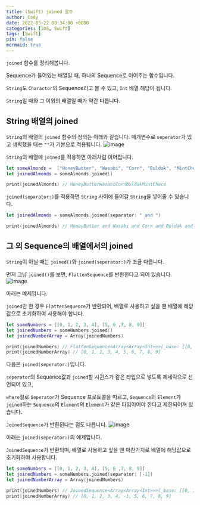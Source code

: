 ```yaml
---
title: (Swift) joined 함수
author: Cody
date: 2022-05-22 00:34:00 +0800
categories: [iOS, Swift]
tags: [Swift]
pin: false
mermaid: true
---
```


`joined` 함수를 정리해봅니다.

Sequence가 들어있는 배열일 때, 하나의 Sequence로 이어주는 함수입니다.

`String`도 `Charactor`의 Sequence라고 볼 수 있고, `Int` 배열 해당이 됩니다.

`String`일 때와 그 이외의 배열일 때가 약간 다릅니다.

## String 배열의 joined

`String`의 배열의 `joined` 함수의 정의는 아래와 같습니다. 매개변수로 `seperator`가 있고 생략했을 때는 `""`가 기본으로 적용됩니다.
![image](https://github.com/swiftycody/swiftycody.github.io/assets/9062513/0a78413c-ab5e-4cc2-b4dd-1d8f0db21aa6)

`String`의 배열에 `joined`를 적용하면 아래처럼 이어집니다.

```swift
let someAlmonds =  ["HoneyButter", "Wasabi", "Corn", "Buldak", "MintChoco"]
let joinedAlmonds = someAlmonds.joined()

print(joinedAlmonds) // HoneyButterWasabiCornBuldakMintChoco
```

`joined(separator:)`를 적용하면 `String` 사이에 들어갈 `String`을 넣어줄 수 있습니다.

```swift
let joinedAlmonds = someAlmonds.joined(separator: " and ")

print(joinedAlmonds) // HoneyButter and Wasabi and Corn and Buldak and MintChoco
```

## 그 외 Sequence의 배열에서의 joined

`String`이 아닐 때는 `joined()`와 `joined(seperator:)`가 조금 다릅니다.

먼저 그냥 `joined()`를 보면, `FlattenSequence`를 반환한다고 되어 있습니다.
![image](https://github.com/swiftycody/swiftycody.github.io/assets/9062513/5b74de8a-aa68-4393-97c6-92a6c73b4ae7)

아래는 예제입니다.

`joined`만 한 경우 `FlattenSequence`가 반환되어, 배열로 사용하고 싶을 땐 배열에 해당값으로 초기화하여 사용해야 합니다.

```swift
let someNumbers = [[0, 1, 2, 3, 4], [5, 6 ,7, 8, 9]]
let joinedNumbers = someNumbers.joined()
let joinedNumberArray = Array(joinedNumbers)

print(joinedNumbers) // FlattenSequence<Array<Array<Int>>>(_base: [[0, 1, 2, 3, 4], [5, 6, 7, 8, 9]])
print(joinedNumberArray) // [0, 1, 2, 3, 4, 5, 6, 7, 8, 9]
```

다음은 `joined(seperator:)`입니다.

`seperator`의 Sequence값과 `joined`할 시퀸스가 같은 타입으로 넣도록 제네릭으로 선언되어 있고,

`where`절로 `Seperator`가 Sequence 프로토콜을 따르고, `Sequence`의 `Element`가 `joined`하는 `Sequence`의 `Element`의 `Element`가 같은 타입이어야 한다고 제한되어져 있습니다.

`JoinedSequence`가 반환된다는 점도 다릅니다.
![image](https://github.com/swiftycody/swiftycody.github.io/assets/9062513/c3d1cbff-0783-4e15-be28-36489450a0c7)

아래는 `joined(seperator:)`의 예제입니다.

`JoinedSequence`가 반환되며, 배열로 사용하고 싶을 땐 마찬가지로 배열에 해당값으로 초기화하여 사용합니다.

```swift
let someNumbers = [[0, 1, 2, 3, 4], [5, 6 ,7, 8, 9]]
let joinedNumbers = someNumbers.joined(separator: [-1])
let joinedNumberArray = Array(joinedNumbers)

print(joinedNumbers) // JoinedSequence<Array<Array<Int>>>(_base: [[0, 1, 2, 3, 4], [5, 6, 7, 8, 9]], _separator: ContiguousArray([-1]))
print(joinedNumberArray) // [0, 1, 2, 3, 4, -1, 5, 6, 7, 8, 9]
```